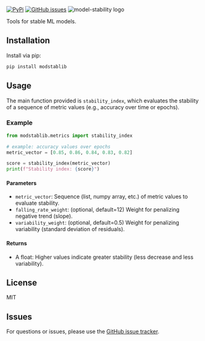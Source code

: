 [![PyPi](https://img.shields.io/pypi/v/modstablib)](https://pypi.org/project/modstablib/)
[![GitHub issues](https://img.shields.io/badge/issue_tracking-github-blue.svg)](https://github.com/faridrodriguez/model-stability/issues)
![model-stability logo](https://res.cloudinary.com/djk43drcj/image/upload/v1750236449/modstablib-logo.svg)

Tools for stable ML models.

## Installation

Install via pip:

```bash
pip install modstablib
```

## Usage

The main function provided is `stability_index`, which evaluates the stability of a sequence of metric values (e.g., accuracy over time or epochs).

### Example

```python
from modstablib.metrics import stability_index

# example: accuracy values over epochs
metric_vector = [0.85, 0.86, 0.84, 0.83, 0.82]

score = stability_index(metric_vector)
print(f"Stability index: {score}")
```

#### Parameters
- `metric_vector`: Sequence (list, numpy array, etc.) of metric values to evaluate stability.
- `falling_rate_weight`: (optional, default=12) Weight for penalizing negative trend (slope).
- `variability_weight`: (optional, default=0.5) Weight for penalizing variability (standard deviation of residuals).

#### Returns
- A float: Higher values indicate greater stability (less decrease and less variability).

## License
MIT

## Issues
For questions or issues, please use the [GitHub issue tracker](https://github.com/faridrodriguez/model-stability/issues).